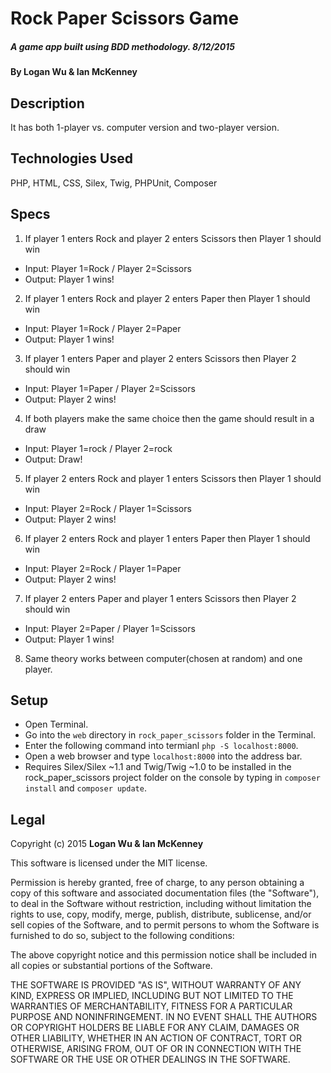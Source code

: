# Rock Paper Scissors Game

##### A game app built using BDD methodology. 8/12/2015

#### By Logan Wu & Ian McKenney

## Description
It has both 1-player vs. computer version and two-player version.

## Technologies Used

PHP, HTML, CSS, Silex, Twig, PHPUnit, Composer

## Specs

1. If player 1 enters Rock and player 2 enters Scissors then Player 1 should win
  * Input: Player 1=Rock / Player 2=Scissors
  * Output: Player 1 wins!

2. If player 1 enters Rock and player 2 enters Paper then Player 1 should win
  * Input: Player 1=Rock / Player 2=Paper
  * Output: Player 1 wins!

3. If player 1 enters Paper and player 2 enters Scissors then Player 2 should win
  * Input: Player 1=Paper / Player 2=Scissors
  * Output: Player 2 wins!

4. If both players make the same choice then the game should result in a draw
  * Input: Player 1=rock / Player 2=rock
  * Output: Draw!

5. If player 2 enters Rock and player 1 enters Scissors then Player 1 should win
  * Input: Player 2=Rock / Player 1=Scissors
  * Output: Player 2 wins!

6. If player 2 enters Rock and player 1 enters Paper then Player 1 should win
  * Input: Player 2=Rock / Player 1=Paper
  * Output: Player 2 wins!

7. If player 2 enters Paper and player 1 enters Scissors then Player 2 should win
  * Input: Player 2=Paper / Player 1=Scissors
  * Output: Player 1 wins!

8. Same theory works between computer(chosen at random) and one player.

## Setup

* Open Terminal.
* Go into the ```web``` directory in ```rock_paper_scissors``` folder in the Terminal.
* Enter the following command into termianl ```php -S localhost:8000```.
* Open a web browser and type ```localhost:8000``` into the address bar.
* Requires Silex/Silex ~1.1 and Twig/Twig ~1.0 to be installed in the rock_paper_scissors project folder on the console by typing in ```composer install``` and ```composer update```.


## Legal

Copyright (c) 2015 **Logan Wu & Ian McKenney**

This software is licensed under the MIT license.

Permission is hereby granted, free of charge, to any person obtaining a copy of this software and associated documentation files (the "Software"), to deal in the Software without restriction, including without limitation the rights to use, copy, modify, merge, publish, distribute, sublicense, and/or sell copies of the Software, and to permit persons to whom the Software is furnished to do so, subject to the following conditions:

The above copyright notice and this permission notice shall be included in all copies or substantial portions of the Software.

THE SOFTWARE IS PROVIDED "AS IS", WITHOUT WARRANTY OF ANY KIND, EXPRESS OR IMPLIED, INCLUDING BUT NOT LIMITED TO THE WARRANTIES OF MERCHANTABILITY, FITNESS FOR A PARTICULAR PURPOSE AND NONINFRINGEMENT. IN NO EVENT SHALL THE AUTHORS OR COPYRIGHT HOLDERS BE LIABLE FOR ANY CLAIM, DAMAGES OR OTHER LIABILITY, WHETHER IN AN ACTION OF CONTRACT, TORT OR OTHERWISE, ARISING FROM, OUT OF OR IN CONNECTION WITH THE SOFTWARE OR THE USE OR OTHER DEALINGS IN THE SOFTWARE.
